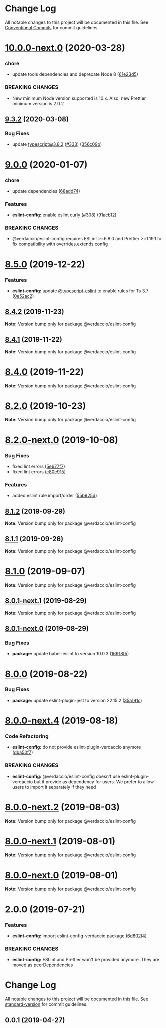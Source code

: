 # Change Log

All notable changes to this project will be documented in this file.
See [Conventional Commits](https://conventionalcommits.org) for commit guidelines.

# [10.0.0-next.0](https://github.com/verdaccio/monorepo/compare/v9.4.0...v10.0.0-next.0) (2020-03-28)


### chore

* update tools dependencies and deprecate Node 8 ([61e23d5](https://github.com/verdaccio/monorepo/commit/61e23d53b82c6948601f28337fdd3054b9336914))


### BREAKING CHANGES

* New minimum Node version supported is 10.x. Also, new Prettier minimum version is 2.0.2





## [9.3.2](https://github.com/verdaccio/monorepo/compare/v9.3.1...v9.3.2) (2020-03-08)


### Bug Fixes

* update typescript@3.8.2 ([#333](https://github.com/verdaccio/monorepo/issues/333)) ([356c09b](https://github.com/verdaccio/monorepo/commit/356c09b4a212321245f1c89629107dbfbd546b9b))





# [9.0.0](https://github.com/verdaccio/monorepo/compare/v8.5.3...v9.0.0) (2020-01-07)


### chore

* update dependencies ([68add74](https://github.com/verdaccio/monorepo/commit/68add743159867f678ddb9168d2bc8391844de47))


### Features

* **eslint-config:** enable eslint curly ([#308](https://github.com/verdaccio/monorepo/issues/308)) ([91acb12](https://github.com/verdaccio/monorepo/commit/91acb121847018e737c21b367fcaab8baa918347))


### BREAKING CHANGES

* @verdaccio/eslint-config requires ESLint >=6.8.0 and Prettier >=1.19.1 to fix compatibility with overrides.extends config





# [8.5.0](https://github.com/verdaccio/monorepo/compare/v8.4.2...v8.5.0) (2019-12-22)


### Features

* **eslint-config:** update [@typescript-eslint](https://github.com/typescript-eslint) to enable rules for Ts 3.7 ([0e52ac2](https://github.com/verdaccio/monorepo/commit/0e52ac21d70e515b1c340a0766ec37c2a55e0542))





## [8.4.2](https://github.com/verdaccio/monorepo/compare/v8.4.1...v8.4.2) (2019-11-23)

**Note:** Version bump only for package @verdaccio/eslint-config





## [8.4.1](https://github.com/verdaccio/monorepo/compare/v8.4.0...v8.4.1) (2019-11-22)

**Note:** Version bump only for package @verdaccio/eslint-config





# [8.4.0](https://github.com/verdaccio/monorepo/compare/v8.3.0...v8.4.0) (2019-11-22)

**Note:** Version bump only for package @verdaccio/eslint-config





# [8.2.0](https://github.com/verdaccio/monorepo/compare/v8.2.0-next.0...v8.2.0) (2019-10-23)

**Note:** Version bump only for package @verdaccio/eslint-config





# [8.2.0-next.0](https://github.com/verdaccio/monorepo/compare/v8.1.4...v8.2.0-next.0) (2019-10-08)


### Bug Fixes

* fixed lint errors ([5e677f7](https://github.com/verdaccio/monorepo/commit/5e677f7))
* fixed lint errors ([c80e915](https://github.com/verdaccio/monorepo/commit/c80e915))


### Features

* added eslint rule import/order ([55b925d](https://github.com/verdaccio/monorepo/commit/55b925d))





## [8.1.2](https://github.com/verdaccio/monorepo/compare/v8.1.1...v8.1.2) (2019-09-29)

**Note:** Version bump only for package @verdaccio/eslint-config





## [8.1.1](https://github.com/verdaccio/monorepo/compare/v8.1.0...v8.1.1) (2019-09-26)

**Note:** Version bump only for package @verdaccio/eslint-config





# [8.1.0](https://github.com/verdaccio/monorepo/compare/v8.0.1-next.1...v8.1.0) (2019-09-07)

**Note:** Version bump only for package @verdaccio/eslint-config





## [8.0.1-next.1](https://github.com/verdaccio/monorepo/compare/v8.0.1-next.0...v8.0.1-next.1) (2019-08-29)

**Note:** Version bump only for package @verdaccio/eslint-config





## [8.0.1-next.0](https://github.com/verdaccio/monorepo/compare/v8.0.0...v8.0.1-next.0) (2019-08-29)


### Bug Fixes

* **package:** update babel-eslint to version 10.0.3 ([16918f5](https://github.com/verdaccio/monorepo/commit/16918f5))





# [8.0.0](https://github.com/verdaccio/monorepo/compare/v8.0.0-next.4...v8.0.0) (2019-08-22)


### Bug Fixes

* **package:** update eslint-plugin-jest to version 22.15.2 ([35a191c](https://github.com/verdaccio/monorepo/commit/35a191c))





# [8.0.0-next.4](https://github.com/verdaccio/monorepo/compare/v8.0.0-next.3...v8.0.0-next.4) (2019-08-18)


### Code Refactoring

* **eslint-config:** do not provide eslint-plugin-verdaccio anymore ([dba50f7](https://github.com/verdaccio/monorepo/commit/dba50f7))


### BREAKING CHANGES

* **eslint-config:** @verdaccio/eslint-config doesn't use eslint-plugin-verdaccio but it provide as dependency for users. We prefer to allow users to import it separately if they need





# [8.0.0-next.2](https://github.com/verdaccio/monorepo/compare/v8.0.0-next.1...v8.0.0-next.2) (2019-08-03)

**Note:** Version bump only for package @verdaccio/eslint-config





# [8.0.0-next.1](https://github.com/verdaccio/monorepo/compare/v8.0.0-next.0...v8.0.0-next.1) (2019-08-01)

**Note:** Version bump only for package @verdaccio/eslint-config





# [8.0.0-next.0](https://github.com/verdaccio/monorepo/compare/v2.0.0...v8.0.0-next.0) (2019-08-01)

**Note:** Version bump only for package @verdaccio/eslint-config





# 2.0.0 (2019-07-21)


### Features

* **eslint-config:** import eslint-config-verdaccio package ([6d602f4](https://github.com/verdaccio/monorepo/commit/6d602f4))


### BREAKING CHANGES

* **eslint-config:** ESLint and Prettier won't be provided anymore. They are moved as peerDependencies



# Change Log

All notable changes to this project will be documented in this file. See [standard-version](https://github.com/conventional-changelog/standard-version) for commit guidelines.

## 0.0.1 (2019-04-27)

